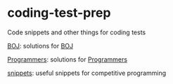 # coding-test-prep
Code snippets and other things for coding tests

[BOJ](BOJ): solutions for [BOJ](https://boj.kr)

[Programmers](Programmers): solutions for [Programmers](https://programmers.co.kr/)

[snippets](snippets): useful snippets for competitive programming